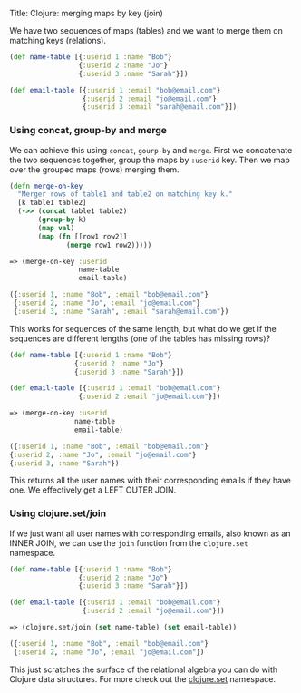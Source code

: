 Title: Clojure: merging maps by key (join)

We have two sequences of maps (tables) and we want to merge them on matching keys (relations).

```clojure
(def name-table [{:userid 1 :name "Bob"}
                 {:userid 2 :name "Jo"}
                 {:userid 3 :name "Sarah"}])

(def email-table [{:userid 1 :email "bob@email.com"}
                  {:userid 2 :email "jo@email.com"}
                  {:userid 3 :email "sarah@email.com"}])
```

### Using concat, group-by and merge

We can achieve this using `concat`, `gourp-by` and `merge`. First we concatenate the two sequences together, group the maps by `:userid` key. Then we map over the grouped maps (rows) merging them.

```clojure
(defn merge-on-key
  "Merger rows of table1 and table2 on matching key k."
  [k table1 table2]
  (->> (concat table1 table2)
       (group-by k)
       (map val)
       (map (fn [[row1 row2]]
              (merge row1 row2)))))

=> (merge-on-key :userid
                 name-table
                 email-table)

({:userid 1, :name "Bob", :email "bob@email.com"}
 {:userid 2, :name "Jo", :email "jo@email.com"}
 {:userid 3, :name "Sarah", :email "sarah@email.com"})
 ```

This works for sequences of the same length, but what do we get if the sequences are different lengths (one of the tables has missing rows)?

 ```clojure
(def name-table [{:userid 1 :name "Bob"}
                 {:userid 2 :name "Jo"}
                 {:userid 3 :name "Sarah"}])

(def email-table [{:userid 1 :email "bob@email.com"}
                  {:userid 2 :email "jo@email.com"}])

=> (merge-on-key :userid
                 name-table
                 email-table)

({:userid 1, :name "Bob", :email "bob@email.com"}
 {:userid 2, :name "Jo", :email "jo@email.com"}
 {:userid 3, :name "Sarah"})
 ```

This returns all the user names with their corresponding emails if they have one. We effectively get a LEFT OUTER JOIN.

### Using clojure.set/join

If we just want all user names with corresponding emails, also known as an INNER JOIN, we can use the `join` function from the `clojure.set` namespace.

```clojure
(def name-table [{:userid 1 :name "Bob"}
                 {:userid 2 :name "Jo"}
                 {:userid 3 :name "Sarah"}])

(def email-table [{:userid 1 :email "bob@email.com"}
                  {:userid 2 :email "jo@email.com"}])

=> (clojure.set/join (set name-table) (set email-table))

({:userid 1, :name "Bob", :email "bob@email.com"}
 {:userid 2, :name "Jo", :email "jo@email.com"})
```

This just scratches the surface of the relational algebra you can do with Clojure data structures. For more check out the [clojure.set](https://clojuredocs.org/clojure.set) namespace.

